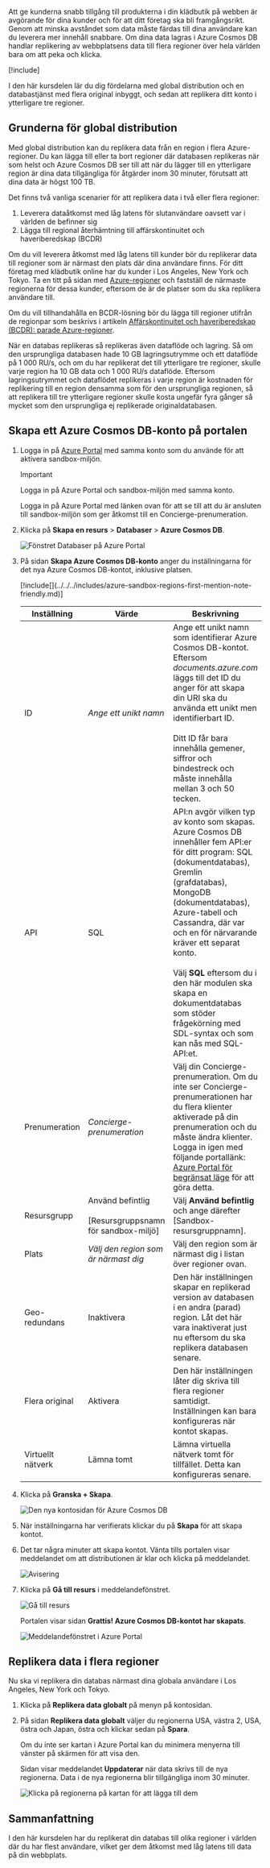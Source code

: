 Att ge kunderna snabb tillgång till produkterna i din klädbutik på webben är avgörande för dina kunder och för att ditt företag ska bli framgångsrikt. Genom att minska avståndet som data måste färdas till dina användare kan du leverera mer innehåll snabbare. Om dina data lagras i Azure Cosmos DB handlar replikering av webbplatsens data till flera regioner över hela världen bara om att peka och klicka. 

<!-- Activate the sandbox -->
[!include[](../../../includes/azure-sandbox-activate.md)]

I den här kursdelen lär du dig fördelarna med global distribution och en databastjänst med flera original inbyggt, och sedan att replikera ditt konto i ytterligare tre regioner.

## <a name="global-distribution-basics"></a>Grunderna för global distribution

Med global distribution kan du replikera data från en region i flera Azure-regioner. Du kan lägga till eller ta bort regioner där databasen replikeras när som helst och Azure Cosmos DB ser till att när du lägger till en ytterligare region är dina data tillgängliga för åtgärder inom 30 minuter, förutsatt att dina data är högst 100 TB.

Det finns två vanliga scenarier för att replikera data i två eller flera regioner:

1. Leverera dataåtkomst med låg latens för slutanvändare oavsett var i världen de befinner sig
2. Lägga till regional återhämtning till affärskontinuitet och haveriberedskap (BCDR)

Om du vill leverera åtkomst med låg latens till kunder bör du replikerar data till regioner som är närmast den plats där dina användare finns. För ditt företag med klädbutik online har du kunder i Los Angeles, New York och Tokyo. Ta en titt på sidan med [Azure-regioner](https://azure.microsoft.com/global-infrastructure/regions/) och fastställ de närmaste regionerna för dessa kunder, eftersom de är de platser som du ska replikera användare till.

Om du vill tillhandahålla en BCDR-lösning bör du lägga till regioner utifrån de regionpar som beskrivs i artikeln [Affärskontinuitet och haveriberedskap (BCDR): parade Azure-regioner](https://azure.microsoft.com/documentation/articles/best-practices-availability-paired-regions/).

När en databas replikeras så replikeras även dataflöde och lagring. Så om den ursprungliga databasen hade 10 GB lagringsutrymme och ett dataflöde på 1 000 RU/s, och om du har replikerat det till ytterligare tre regioner, skulle varje region ha 10 GB data och 1 000 RU/s dataflöde. Eftersom lagringsutrymmet och dataflödet replikeras i varje region är kostnaden för replikering till en region densamma som för den ursprungliga regionen, så att replikera till tre ytterligare regioner skulle kosta ungefär fyra gånger så mycket som den ursprungliga ej replikerade originaldatabasen.

## <a name="creating-an-azure-cosmos-db-account-in-the-portal"></a>Skapa ett Azure Cosmos DB-konto på portalen

1. Logga in på [Azure Portal](https://portal.azure.com/triplecrownlabs.onmicrosoft.com?azure-portal=true) med samma konto som du använde för att aktivera sandbox-miljön.

    > [!IMPORTANT]
    > Logga in på Azure Portal och sandbox-miljön med samma konto.
    > 
    > Logga in på Azure Portal med länken ovan för att se till att du är ansluten till sandbox-miljön som ger åtkomst till en Concierge-prenumeration.

1. Klicka på **Skapa en resurs** > **Databaser** > **Azure Cosmos DB**.
   
   ![Fönstret Databaser på Azure Portal](../media/2-global-distribution/2-create-nosql-db-databases-json-tutorial.png)

1. På sidan **Skapa Azure Cosmos DB-konto** anger du inställningarna för det nya Azure Cosmos DB-kontot, inklusive platsen.

    <!-- Resource selection --> [!include[](../../../includes/azure-sandbox-regions-first-mention-note-friendly.md)]
     
    Inställning|Värde|Beskrivning
    ---|---|---
    ID|*Ange ett unikt namn*|Ange ett unikt namn som identifierar Azure Cosmos DB-kontot. Eftersom *documents.azure.com* läggs till det ID du anger för att skapa din URI ska du använda ett unikt men identifierbart ID.<br><br>Ditt ID får bara innehålla gemener, siffror och bindestreck och måste innehålla mellan 3 och 50 tecken.
    API|SQL|API:n avgör vilken typ av konto som skapas. Azure Cosmos DB innehåller fem API:er för ditt program: SQL (dokumentdatabas), Gremlin (grafdatabas), MongoDB (dokumentdatabas), Azure-tabell och Cassandra, där var och en för närvarande kräver ett separat konto. <br><br>Välj **SQL** eftersom du i den här modulen ska skapa en dokumentdatabas som stöder frågekörning med SDL-syntax och som kan nås med SQL-API:et.|
    Prenumeration|*Concierge-prenumeration*|Välj din Concierge-prenumeration. Om du inte ser Concierge-prenumerationen har du flera klienter aktiverade på din prenumeration och du måste ändra klienter. Logga in igen med följande portallänk: [Azure Portal för begränsat läge](https://portal.azure.com/triplecrownlabs.onmicrosoft.com?azure-portal=true) för att göra detta.
    Resursgrupp|Använd befintlig<br><br><rgn>[Resursgruppsnamn för sandbox-miljö]</rgn>|Välj **Använd befintlig** och ange därefter <rgn>[Sandbox-resursgruppnamn]</rgn>.
    Plats|*Välj den region som är närmast dig*|Välj den region som är närmast dig i listan över regioner ovan.
    Geo-redundans| Inaktivera | Den här inställningen skapar en replikerad version av databasen i en andra (parad) region. Låt det här vara inaktiverat just nu eftersom du ska replikera databasen senare.
    Flera original | Aktivera | Den här inställningen låter dig skriva till flera regioner samtidigt. Inställningen kan bara konfigureras när kontot skapas.
    Virtuellt nätverk|Lämna tomt|Lämna virtuella nätverk tomt för tillfället. Detta kan konfigureras senare.

1. Klicka på **Granska + Skapa**.

    ![Den nya kontosidan för Azure Cosmos DB](../media/2-global-distribution/2-azure-cosmos-db-create-new-account.png)

1. När inställningarna har verifierats klickar du på **Skapa** för att skapa kontot.

1. Det tar några minuter att skapa kontot. Vänta tills portalen visar meddelandet om att distributionen är klar och klicka på meddelandet.

    ![Avisering](../media/2-global-distribution/2-azure-cosmos-db-notification.png)

1. Klicka på **Gå till resurs** i meddelandefönstret.

    ![Gå till resurs](../media/2-global-distribution/2-azure-cosmos-db-go-to-resource.png)

    Portalen visar sidan **Grattis! Azure Cosmos DB-kontot har skapats**.

    ![Meddelandefönstret i Azure Portal](../media/2-global-distribution/2-azure-cosmos-db-account-created.png)

## <a name="replicate-data-in-multiple-regions"></a>Replikera data i flera regioner

Nu ska vi replikera din databas närmast dina globala användare i Los Angeles, New York och Tokyo.

1. Klicka på **Replikera data globalt** på menyn på kontosidan.
1. På sidan **Replikera data globalt** väljer du regionerna USA, västra 2, USA, östra och Japan, östra och klickar sedan på **Spara**.

    Om du inte ser kartan i Azure Portal kan du minimera menyerna till vänster på skärmen för att visa den.
  
    Sidan visar meddelandet **Uppdaterar** när data skrivs till de nya regionerna. Data i de nya regionerna blir tillgängliga inom 30 minuter.
   
    ![Klicka på regionerna på kartan för att lägga till dem](../media/2-global-distribution/2-global-replication.gif)
 
## <a name="summary"></a>Sammanfattning

I den här kursdelen har du replikerat din databas till olika regioner i världen där du har flest användare, vilket ger dem åtkomst med låg latens till data på din webbplats.
